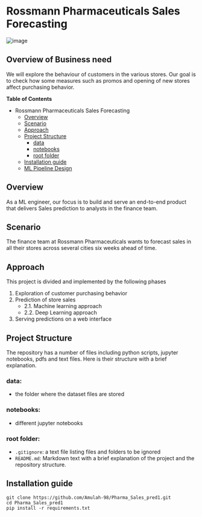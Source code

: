 # Rossmann Pharmaceuticals Sales Forecasting
![image](https://user-images.githubusercontent.com/55177259/182832620-52d29344-4015-43df-a00e-ecb8b66a7e33.png)

## Overview of Business need

 <p>We will explore the behaviour of customers in the various stores. Our goal is to check how some measures such as promos and opening of new stores affect purchasing       behavior.</p>

**Table of Contents**

-   Rossmann Pharmaceuticals Sales Forecasting
    -   [Overview](#overview)
    -   [Scenario](#scenario)
    -   [Approach](#approach)
    -   [Project Structure](#project-structure)
        -   [data](#data)
        -   [notebooks](#notebooks)
        -   [root folder](#root-folder)
    -   [Installation guide](#installation-guide)
    -   [ML Pipeline Design](#ml-pipeline-design)

## Overview

As a ML engineer, our focus is to build and serve an end-to-end product that delivers Sales prediction to analysts in the finance team.

## Scenario

The finance team at Rossmann Pharmaceuticals wants to forecast sales in all their stores across several cities six weeks ahead of time.

## Approach

This project is divided and implemented by the following phases

1. Exploration of customer purchasing behavior
2. Prediction of store sales
    - 2.1. Machine learning approach
    - 2.2. Deep Learning approach
3. Serving predictions on a web interface

## Project Structure

The repository has a number of files including python scripts, jupyter notebooks, pdfs and text files. Here is their structure with a brief explanation.

### data:

-   the folder where the dataset files are stored

### notebooks:

-   different jupyter notebooks

### root folder:

-   `.gitignore`: a text file listing files and folders to be ignored
-   `README.md`: Markdown text with a brief explanation of the project and the repository structure.

## Installation guide

```
git clone https://github.com/Amulah-98/Pharma_Sales_pred1.git
cd Pharma_Sales_pred1
pip install -r requirements.txt
```
